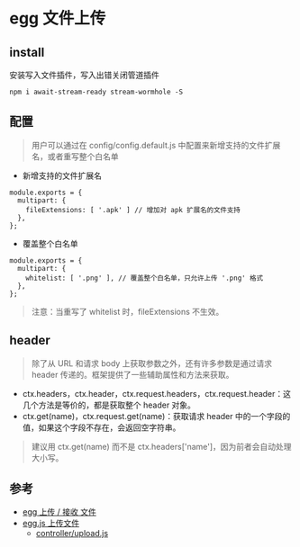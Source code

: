 # egg 文件上传

>

## install

安装写入文件插件，写入出错关闭管道插件

```
npm i await-stream-ready stream-wormhole -S
```

## 配置

>用户可以通过在 config/config.default.js 中配置来新增支持的文件扩展名，或者重写整个白名单

- 新增支持的文件扩展名
```
module.exports = {
  multipart: {
    fileExtensions: [ '.apk' ] // 增加对 apk 扩展名的文件支持
  },
};
```

- 覆盖整个白名单
```
module.exports = {
  multipart: {
    whitelist: [ '.png' ], // 覆盖整个白名单，只允许上传 '.png' 格式
  },
};
```
>注意：当重写了 whitelist 时，fileExtensions 不生效。


## header

>除了从 URL 和请求 body 上获取参数之外，还有许多参数是通过请求 header 传递的。框架提供了一些辅助属性和方法来获取。

- ctx.headers，ctx.header，ctx.request.headers，ctx.request.header：这几个方法是等价的，都是获取整个 header 对象。
- ctx.get(name)，ctx.request.get(name)：获取请求 header 中的一个字段的值，如果这个字段不存在，会返回空字符串。

> 建议用 ctx.get(name) 而不是 ctx.headers['name']，因为前者会自动处理大小写。

## 参考
- [egg 上传 / 接收 文件](https://eggjs.org/zh-cn/basics/controller.html#%E8%8E%B7%E5%8F%96%E4%B8%8A%E4%BC%A0%E7%9A%84%E6%96%87%E4%BB%B6)
- [egg.js 上传文件](https://www.jianshu.com/p/56bfdae6f5c6)
  - [controller/upload.js](https://github.com/rainbowMorelhahahah/egg-react-webpack-react-router/blob/master/app/controller/upload.js)
